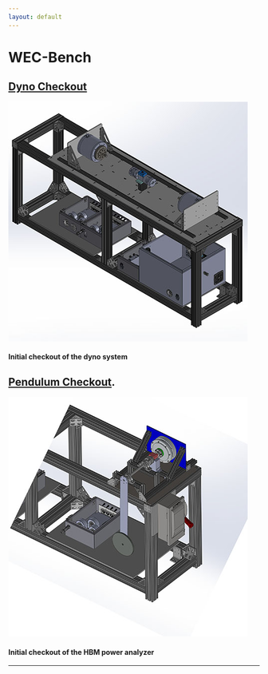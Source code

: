 ```yaml
---
layout: default
---
```



# WEC-Bench

## [Dyno Checkout](./dynoCheckout.html)
<img src="images/Dyno_thumbnail.jpg?raw=true"/>

#### Initial checkout of the dyno system



## [Pendulum Checkout](./pendulumCheckout.html).
<img src="images/Pendulum_thumbnail.jpg?raw=true"/>

#### Initial checkout of the HBM power analyzer
---

